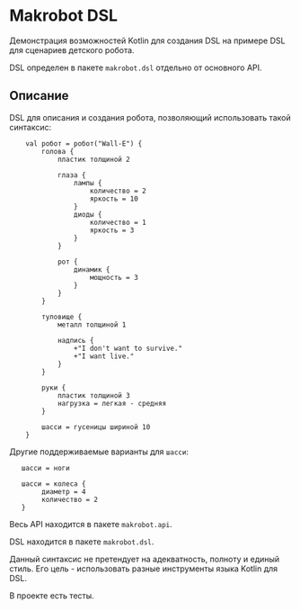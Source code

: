 # Makrobot DSL

Демонстрация возможностей Kotlin для создания DSL на примере DSL для сценариев детского робота.

DSL определен в пакете `makrobot.dsl` отдельно от основного API.

## Описание
DSL для описания и создания робота, позволяющий использовать такой синтаксис:

```
    val робот = робот("Wall-E") {
        голова {
            пластик толщиной 2

            глаза {
                лампы {
                    количество = 2
                    яркость = 10
                }
                диоды {
                    количество = 1
                    яркость = 3
                }
            }

            рот {
                динамик {
                    мощность = 3
                }
            }
        }

        туловище {
            металл толщиной 1

            надпись {
                +"I don't want to survive."
                +"I want live."
            }
        }

        руки {
            пластик толщиной 3
            нагрузка = легкая - средняя
        }

        шасси = гусеницы шириной 10
    }
```

Другие поддерживаемые варианты для `шасси`:

```
   шасси = ноги
   
   шасси = колеса {
        диаметр = 4
        количество = 2
   }
```

Весь API находится в пакете `makrobot.api`.

DSL находится в пакете `makrobot.dsl`.

Данный синтаксис не претендует на адекватность, полноту и единый стиль. Его цель - использовать разные инструменты языка
Kotlin для DSL.

В проекте есть тесты.
